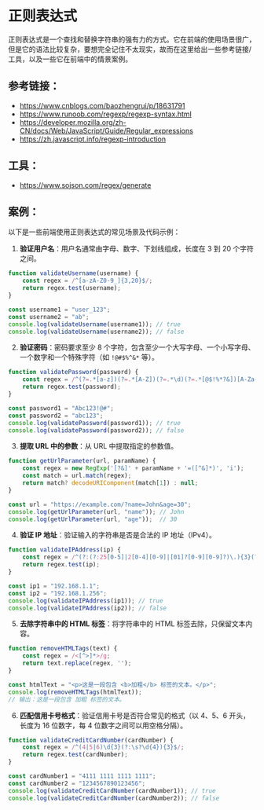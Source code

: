 # 正则表达式

正则表达式是一个查找和替换字符串的强有力的方式。它在前端的使用场景很广，但是它的语法比较复杂，要想完全记住不太现实，故而在这里给出一些参考链接/工具，以及一些它在前端中的情景案例。


## 参考链接：

- https://www.cnblogs.com/baozhengrui/p/18631791
- https://www.runoob.com/regexp/regexp-syntax.html
- https://developer.mozilla.org/zh-CN/docs/Web/JavaScript/Guide/Regular_expressions
- https://zh.javascript.info/regexp-introduction

## 工具：

- https://www.sojson.com/regex/generate

## 案例：

以下是一些前端使用正则表达式的常见场景及代码示例：

1. **验证用户名**：用户名通常由字母、数字、下划线组成，长度在 3 到 20 个字符之间。

```javascript
function validateUsername(username) {
    const regex = /^[a-zA-Z0-9_]{3,20}$/;
    return regex.test(username);
}

const username1 = "user_123";
const username2 = "ab";
console.log(validateUsername(username1)); // true
console.log(validateUsername(username2)); // false
```

2. **验证密码**：密码要求至少 8 个字符，包含至少一个大写字母、一个小写字母、一个数字和一个特殊字符（如 `!@#$%^&*` 等）。

```javascript
function validatePassword(password) {
    const regex = /^(?=.*[a-z])(?=.*[A-Z])(?=.*\d)(?=.*[@$!%*?&])[A-Za-z\d@$!%*?&]{8,}$/;
    return regex.test(password);
}

const password1 = "Abc123!@#";
const password2 = "abc123";
console.log(validatePassword(password1)); // true
console.log(validatePassword(password2)); // false
```

3. **提取 URL 中的参数**：从 URL 中提取指定的参数值。

```javascript
function getUrlParameter(url, paramName) {
    const regex = new RegExp('[?&]' + paramName + '=([^&]*)', 'i');
    const match = url.match(regex);
    return match? decodeURIComponent(match[1]) : null;
}

const url = "https://example.com/?name=John&age=30";
console.log(getUrlParameter(url, "name")); // John
console.log(getUrlParameter(url, "age"));  // 30
```

4. **验证 IP 地址**：验证输入的字符串是否是合法的 IP 地址（IPv4）。

```javascript
function validateIPAddress(ip) {
    const regex = /^(?:(?:25[0-5]|2[0-4][0-9]|[01]?[0-9][0-9]?)\.){3}(?:25[0-5]|2[0-4][0-9]|[01]?[0-9][0-9]?)$/;
    return regex.test(ip);
}

const ip1 = "192.168.1.1";
const ip2 = "192.168.1.256";
console.log(validateIPAddress(ip1)); // true
console.log(validateIPAddress(ip2)); // false
```

5. **去除字符串中的 HTML 标签**：将字符串中的 HTML 标签去除，只保留文本内容。

```javascript
function removeHTMLTags(text) {
    const regex = /<[^>]*>/g;
    return text.replace(regex, '');
}

const htmlText = "<p>这是一段包含 <b>加粗</b> 标签的文本。</p>";
console.log(removeHTMLTags(htmlText)); 
// 输出：这是一段包含 加粗 标签的文本。
```

6. **匹配信用卡号格式**：验证信用卡号是否符合常见的格式（以 4、5、6 开头，长度为 16 位数字，每 4 位数字之间可以用空格分隔）。

```javascript
function validateCreditCardNumber(cardNumber) {
    const regex = /^(4|5|6)\d{3}(?:\s?\d{4}){3}$/;
    return regex.test(cardNumber);
}

const cardNumber1 = "4111 1111 1111 1111";
const cardNumber2 = "1234567890123456";
console.log(validateCreditCardNumber(cardNumber1)); // true
console.log(validateCreditCardNumber(cardNumber2)); // false
``` 














































